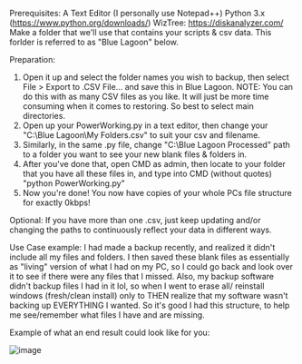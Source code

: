 Prerequisites:
A Text Editor (I personally use Notepad++)
Python 3.x (https://www.python.org/downloads/)
WizTree: https://diskanalyzer.com/
Make a folder that we'll use that contains your scripts & csv data. This forlder is referred to as "Blue Lagoon" below.

Preparation:
1. Open it up and select the folder names you wish to backup, then select File > Export to .CSV File... and save this in Blue Lagoon.
NOTE: You can do this with as many CSV files as you like. It will just be more time consuming when it comes to restoring. So best to select main directories.
2. Open up your PowerWorking.py in a text editor, then change your "C:\Blue Lagoon\My Folders.csv" to suit your csv and filename.
3. Similarly, in the same .py file, change "C:\Blue Lagoon Processed" path to a folder you want to see your new blank files & folders in.
4. After you've done that, open CMD as admin, then locate to your folder that you have all these files in, and type into CMD (without quotes) "python PowerWorking.py"
5. Now you're done! You now have copies of your whole PCs file structure for exactly 0kbps!

Optional:
If you have more than one .csv, just keep updating and/or changing the paths to continuously reflect your data in different ways.

Use Case example:
I had made a backup recently, and realized it didn't include all my files and folders. I then saved these blank files as essentially as "living" version of what I had on my PC,
so I could go back and look over it to see if there were any files that I missed. Also, my backup software didn't backup files I had in it lol, so when I went to erase all/
reinstall windows (fresh/clean install) only to THEN realize that my software wasn't backing up EVERYTHING I wanted. So it's good I had this structure, to help me see/remember
what files I have and are missing.

Example of what an end result could look like for you:

![image](https://github.com/user-attachments/assets/1d409de6-ff7a-43d4-9271-5bf3cbdde7e8)
